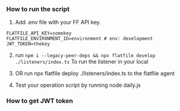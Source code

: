### How to run the script
1. Add .env file with your FF API key.
```
FLATFILE_API_KEY=somekey
FLATFILE_ENVIRONMENT_ID=environment # env: development
JWT_TOKEN=thekey

```

2. run 
```npm i --legacy-peer-deps && npx flatfile develop ./listeners/index.ts```
To run the listener in your local

2. OR run npx flatfile deploy ./listeners/index.ts to the flatfile agent

3. Test your operation script by running node daily.js

### How to get JWT token